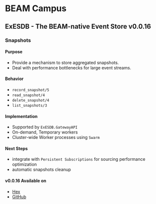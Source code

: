 # BEAM Campus

## ExESDB - The BEAM-native Event Store v0.0.16

### Snapshots

#### Purpose

- Provide a mechanism to store aggregated snapshots.
- Deal with performance bottlenecks for large event streams.

#### Behavior

- `record_snapshot/5`
- `read_snapshot/4`
- `delete_snapshot/4`
- `list_snapshots/3`

#### Implementation

- Supported by `ExESDB.GatewayAPI`
- On-demand, Temporary workers
- Cluster-wide Worker processes using `Swarm`

#### Next Steps

- integrate with `Persistent Subscriptions` for sourcing performance optimization
- automatic snapshots cleanup

#### v0.0.16 Available on

- [Hex](https://hex.pm/packages/ex_esdb)
- [GitHub](https://github.com/beam-campus/ex-esdb)

